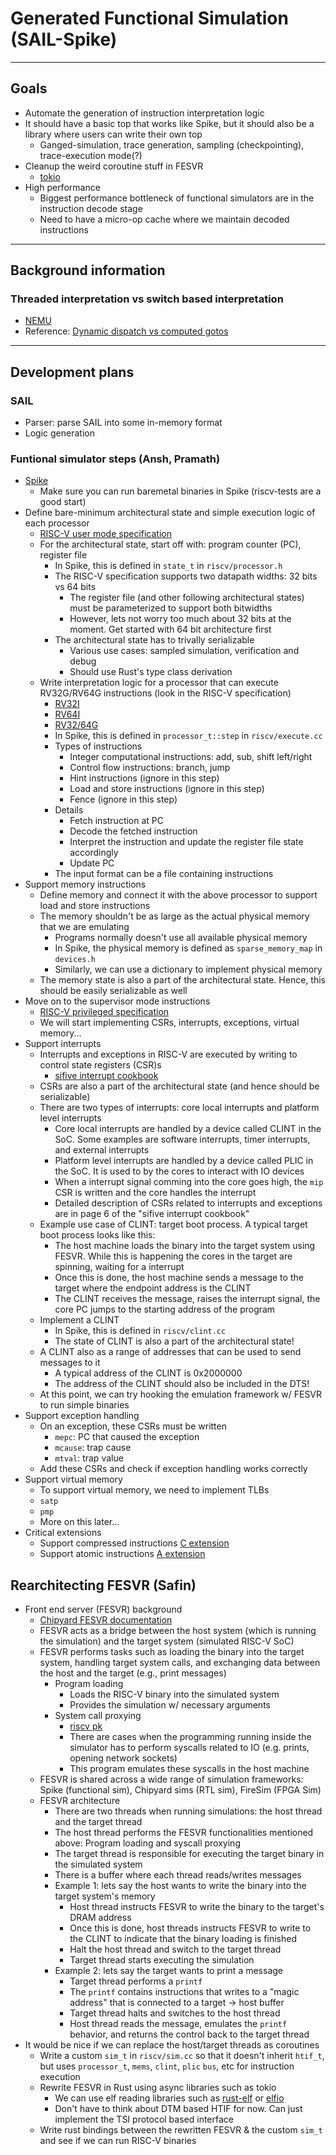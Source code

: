 # Generated Functional Simulation (SAIL-Spike)

---

## Goals

- Automate the generation of instruction interpretation logic
- It should have a basic top that works like Spike, but it should also be a library where users can write their own top
    - Ganged-simulation, trace generation, sampling (checkpointing), trace-execution mode(?)
- Cleanup the weird coroutine stuff in FESVR
    - [tokio](https://docs.rs/tokio/latest/tokio/index.html)
- High performance
    - Biggest performance bottleneck of functional simulators are in the instruction decode stage
    - Need to have a micro-op cache where we maintain decoded instructions

---

## Background information

### Threaded interpretation vs switch based interpretation

- [NEMU](https://ieeexplore.ieee.org/stamp/stamp.jsp?tp=&arnumber=9923860&tag=1)
- Reference: [Dynamic dispatch vs computed gotos](https://stackoverflow.com/questions/58774170/how-to-speed-up-dynamic-dispatch-by-20-using-computed-gotos-in-standard-c)

---

## Development plans

### SAIL

- Parser: parse SAIL into some in-memory format
- Logic generation

### Funtional simulator steps (Ansh, Pramath)

- [Spike](https://github.com/riscv-software-src/riscv-isa-sim)
    - Make sure you can run baremetal binaries in Spike (riscv-tests are a good start)
- Define bare-minimum architectural state and simple execution logic of each processor
    - [RISC-V user mode specification](https://five-embeddev.com/riscv-user-isa-manual/latest-latex/riscv-spec.html)
    - For the architectural state, start off with: program counter (PC), register file
        - In Spike, this is defined in `state_t` in `riscv/processor.h`
        - The RISC-V specification supports two datapath widths: 32 bits vs 64 bits
            - The register file (and other following architectural states) must be parameterized to support both bitwidths
            - However, lets not worry too much about 32 bits at the moment. Get started with 64 bit architecture first
        - The architectural state has to trivally serializable
            - Various use cases: sampled simulation, verification and debug
            - Should use Rust's type class derivation
    - Write interpretation logic for a processor that can execute RV32G/RV64G instructions (look in the RISC-V specification)
        - [RV32I](https://five-embeddev.com/riscv-user-isa-manual/latest-latex/rv32.html#rv32)
        - [RV64I](https://five-embeddev.com/riscv-user-isa-manual/latest-latex/rv64.html#rv64)
        - [RV32/64G](https://five-embeddev.com/riscv-user-isa-manual/latest-latex/gmaps.html#rv3264g-instruction-set-listings)
        - In Spike, this is defined in `processor_t::step` in `riscv/execute.cc`
        - Types of instructions
            - Integer computational instructions: add, sub, shift left/right
            - Control flow instructions: branch, jump
            - Hint instructions (ignore in this step)
            - Load and store instructions (ignore in this step)
            - Fence (ignore in this step)
        - Details
            - Fetch instruction at PC
            - Decode the fetched instruction
            - Interpret the instruction and update the register file state accordingly
            - Update PC
        - The input format can be a file containing instructions
- Support memory instructions
    - Define memory and connect it with the above processor to support load and store instructions
    - The memory shouldn't be as large as the actual physical memory that we are emulating
        - Programs normally doesn't use all available physical memory
        - In Spike, the physical memory is defined as `sparse_memory_map` in `devices.h`
        - Similarly, we can use a dictionary to implement physical memory
    - The memory state is also a part of the architectural state. Hence, this should be easily serializable as well
- Move on to the supervisor mode instructions
    - [RISC-V privileged specification](https://five-embeddev.com/riscv-priv-isa-manual/Priv-v1.12/riscv-privileged.html)
    - We will start implementing CSRs, interrupts, exceptions, virtual memory...
- Support interrupts
    - Interrupts and exceptions in RISC-V are executed by writing to control state registers (CSR)s
        - [sifive interrupt cookbook](https://sifive.cdn.prismic.io/sifive/0d163928-2128-42be-a75a-464df65e04e0_sifive-interrupt-cookbook.pdf)
    - CSRs are also a part of the architectural state (and hence should be serializable)
    - There are two types of interrupts: core local interrupts and platform level interrupts
        - Core local interrupts are handled by a device called CLINT in the SoC. Some examples are software interrupts, timer interrupts, and external interrupts
        - Platform level interrupts are handled by a device called PLIC in the SoC. It is used to by the cores to interact with IO devices
        - When a interrupt signal comming into the core goes high, the `mip` CSR is written and the core handles the interrupt
        - Detailed description of CSRs related to interrupts and exceptions are in page 6 of the "sifive interrupt cookbook"
    - Example use case of CLINT: target boot process. A typical target boot process looks like this:
        - The host machine loads the binary into the target system using FESVR. While this is happening the cores in the target are spinning, waiting for a interrupt
        - Once this is done, the host machine sends a message to the target where the endpoint address is the CLINT
        - The CLINT receives the message, raises the interrupt signal, the core PC jumps to the starting address of the program
    - Implement a CLINT
        - In Spike, this is defined in `riscv/clint.cc`
        - The state of CLINT is also a part of the architectural state!
    - A CLINT also as a range of addresses that can be used to send messages to it
        - A typical address of the CLINT is 0x2000000
        - The address of the CLINT should also be included in the DTS!
    - At this point, we can try hooking the emulation framework w/ FESVR to run simple binaries
- Support exception handling
    - On an exception, these CSRs must be written
        - `mepc`: PC that caused the exception
        - `mcause`: trap cause
        - `mtval`: trap value
    - Add these CSRs and check if exception handling works correctly
- Support virtual memory
    - To support virtual memory, we need to implement TLBs
    - `satp`
    - `pmp`
    - More on this later...
- Critical extensions
    - Support compressed instructions [C extension](https://five-embeddev.com/riscv-user-isa-manual/latest-latex/c.html#compressed)
    - Support atomic instructions [A extension](https://five-embeddev.com/riscv-user-isa-manual/latest-latex/a.html#atomics)

## Rearchitecting FESVR (Safin)

- Front end server (FESVR) background
    - [Chipyard FESVR documentation](https://chipyard.readthedocs.io/en/latest/Advanced-Concepts/Chip-Communication.html)
    - FESVR acts as a bridge between the host system (which is running the simulation) and the target system (simulated RISC-V SoC)
    - FESVR performs tasks such as loading the binary into the target system, handling target system calls, and exchanging data between the host and the target (e.g., print messages)
        - Program loading
            - Loads the RISC-V binary into the simulated system
            - Provides the simulation w/ necessary arguments
        - System call proxying
            - [riscv pk](https://github.com/riscv-software-src/riscv-pk)
            - There are cases when the programming running inside the simulator has to perform syscalls related to IO (e.g. prints, opening network sockets)
            - This program emulates these syscalls in the host machine
    - FESVR is shared across a wide range of simulation frameworks: Spike (functional sim), Chipyard sims (RTL sim), FireSim (FPGA Sim)
    - FESVR architecture
        - There are two threads when running simulations: the host thread and the target thread
        - The host thread performs the FESVR functionalities mentioned above: Program loading and syscall proxying
        - The target thread is responsible for executing the target binary in the simulated system
        - There is a buffer where each thread reads/writes messages
        - Example 1: lets say the host wants to write the binary into the target system's memory
            - Host thread instructs FESVR to write the binary to the target's DRAM address
            - Once this is done, host threads instructs FESVR to write to the CLINT to indicate that the binary loading is finished
            - Halt the host thread and switch to the target thread
            - Target thread starts executing the simulation
        - Example 2: lets say the target wants to print a message
            - Target thread performs a `printf`
            - The `printf` contains instructions that writes to a "magic address" that is connected to a target -> host buffer
            - Target thread halts and switches to the host thread
            - Host thread reads the message, emulates the `printf` behavior, and returns the control back to the target thread
- It would be nice if we can replace the host/target threads as coroutines
    - Write a custom `sim_t` in `riscv/sim.cc` so that it doesn't inherit `htif_t`, but uses `processor_t`, `mems`, `clint`, `plic` `bus`, etc for instruction execution
    - Rewrite FESVR in Rust using async libraries such as tokio
        - We can use elf reading libraries such as [rust-elf](https://github.com/cole14/rust-elf) or [elfio](https://docs.rs/elfio/latest/elfio/#)
        - Don't have to think about DTM based HTIF for now. Can just implement the TSI protocol based interface
    - Write rust bindings between the rewritten FESVR & the custom `sim_t` and see if we can run RISC-V binaries
